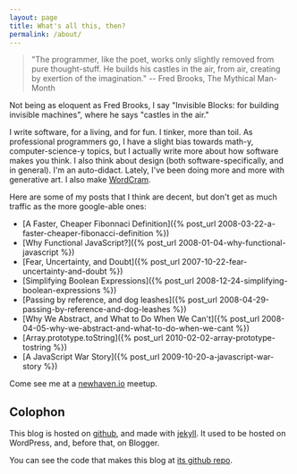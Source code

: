 ```yaml
---
layout: page
title: What's all this, then?
permalink: /about/
---
```


> "The programmer, like the poet, works only slightly removed from pure thought-stuff. He builds his castles in the air, from air, creating by exertion of the imagination." -- Fred Brooks, The Mythical Man-Month

Not being as eloquent as Fred Brooks, I say "Invisible Blocks: for building invisible machines", where he says "castles in the air."

I write software, for a living, and for fun. I tinker, more than toil. As professional programmers go, I have a slight bias towards math-y, computer-science-y topics, but I actually write more about how software makes you think. I also think about design (both software-specifically, and in general). I'm an auto-didact. Lately, I've been doing more and more with generative art. I also make [WordCram](http://wordcram.org).

Here are some of my posts that I think are decent, but don't get as much traffic as the more google-able ones:

* [A Faster, Cheaper Fibonnaci Definition]({% post_url 2008-03-22-a-faster-cheaper-fibonacci-definition %})
* [Why Functional JavaScript?]({% post_url 2008-01-04-why-functional-javascript %})
* [Fear, Uncertainty, and Doubt]({% post_url 2007-10-22-fear-uncertainty-and-doubt %})
* [Simplifying Boolean Expressions]({% post_url 2008-12-24-simplifying-boolean-expressions %})
* [Passing by reference, and dog leashes]({% post_url 2008-04-29-passing-by-reference-and-dog-leashes %})
* [Why We Abstract, and What to Do When We Can't]({% post_url 2008-04-05-why-we-abstract-and-what-to-do-when-we-cant %})
* [Array.prototype.toString]({% post_url 2010-02-02-array-prototype-tostring %})
* [A JavaScript War Story]({% post_url 2009-10-20-a-javascript-war-story %})

Come see me at a [newhaven.io](http://newhaven.io) meetup.

## Colophon

This blog is hosted on [github](http://github.com), and made with [jekyll](http://jekyllrb.com/). It used to be hosted on WordPress, and, before that, on Blogger.

You can see the code that makes this blog at [its github repo](https://github.com/danbernier/invisibleblocks).
